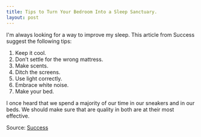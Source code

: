 ```yaml
---
title: Tips to Turn Your Bedroom Into a Sleep Sanctuary.
layout: post
---
```

I'm always looking for a way to improve my sleep. This article from Success suggest the following tips:

1. Keep it cool.
2. Don’t settle for the wrong mattress.
3. Make scents.
4. Ditch the screens.
5. Use light correctly.
6. Embrace white noise.
7. Make your bed.

I once heard that we spend a majority of our time in our sneakers and in our beds. We should make sure that are quality in both are at their most effective. 

Source: <a href="http://www.success.com/article/7-tips-to-turn-your-bedroom-into-your-sleep-sanctuary?utm_source=sumome&utm_medium=facebook&utm_campaign=sumome_share&utm_term=sumome_facebook" rel="noopener" target="_blank">Success</a>
